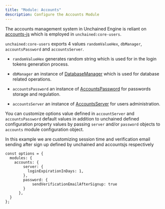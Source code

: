 ```yaml
---
title: "Module: Accounts"
description: Configure the Accounts Module
---
```


The accounts management system in Unchained Engine is reliant on [accounts-js](https://github.com/accounts-js/accounts) which is employed in `unchained:core-users`.

`unchained:core-users` exports 4 values `randomValueHex`, `dbManager`, `accountsPassword` and `accountsServer`.

- `randomValueHex` generates random string which is used for in the login tokens generation process.

- `dbManager` an instance of [DatabaseManager](https://www.accountsjs.com/docs/api/database-manager/index) which is used for database related operations.

- `accountsPassword` an instance of [AccountsPassword](https://www.accountsjs.com/docs/api/password/classes/accountspassword) for passwords storage and regulation.

- `accountsServer` an instance of [AccountsServer](https://www.accountsjs.com/docs/api/server/classes/accountsserver/) for users administration.

You can customize options value defined in `accountServer` and `accountsPassword` default values in addition to unchained defined configuration property values by passing `server` and/or `password` objects to `accounts` module configuration object.

In this example we are customizing session time and verification email sending after sign up defined by unchained and accountsjs respectively

```
const options = {
  modules: {
    accounts: {
        server: {
          loginExpirationInDays: 1,
        },
        password: {
            sendVerificationEmailAfterSignup: true
        }
      },
  }
};
```
